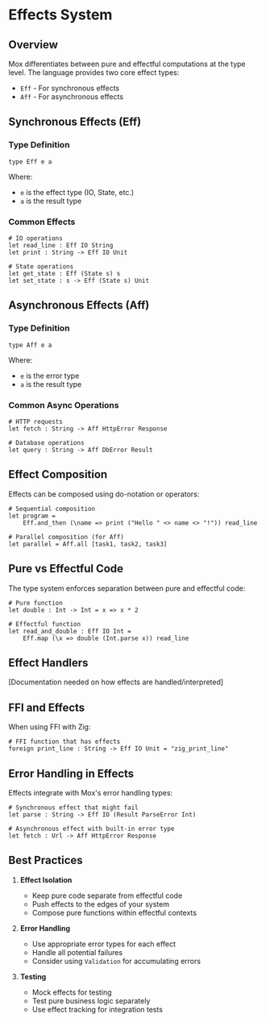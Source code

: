 # Effects System

## Overview

Mox differentiates between pure and effectful computations at the type level. The language provides two core effect types:
- `Eff` - For synchronous effects
- `Aff` - For asynchronous effects

## Synchronous Effects (Eff)

### Type Definition

```mox
type Eff e a
```

Where:
- `e` is the effect type (IO, State, etc.)
- `a` is the result type

### Common Effects

```mox
# IO operations
let read_line : Eff IO String
let print : String -> Eff IO Unit

# State operations
let get_state : Eff (State s) s
let set_state : s -> Eff (State s) Unit
```

## Asynchronous Effects (Aff)

### Type Definition

```mox
type Aff e a
```

Where:
- `e` is the error type
- `a` is the result type

### Common Async Operations

```mox
# HTTP requests
let fetch : String -> Aff HttpError Response

# Database operations
let query : String -> Aff DbError Result
```

## Effect Composition

Effects can be composed using do-notation or operators:

```mox
# Sequential composition
let program = 
    Eff.and_then (\name => print ("Hello " <> name <> "!")) read_line
    
# Parallel composition (for Aff)
let parallel = Aff.all [task1, task2, task3]
```

## Pure vs Effectful Code

The type system enforces separation between pure and effectful code:

```mox
# Pure function
let double : Int -> Int = x => x * 2

# Effectful function
let read_and_double : Eff IO Int =
    Eff.map (\x => double (Int.parse x)) read_line 
```

## Effect Handlers

[Documentation needed on how effects are handled/interpreted]

## FFI and Effects

When using FFI with Zig:
```mox
# FFI function that has effects
foreign print_line : String -> Eff IO Unit = "zig_print_line"
```

## Error Handling in Effects

Effects integrate with Mox's error handling types:

```mox
# Synchronous effect that might fail
let parse : String -> Eff IO (Result ParseError Int)

# Asynchronous effect with built-in error type
let fetch : Url -> Aff HttpError Response
```

## Best Practices

1. **Effect Isolation**
   - Keep pure code separate from effectful code
   - Push effects to the edges of your system
   - Compose pure functions within effectful contexts

2. **Error Handling**
   - Use appropriate error types for each effect
   - Handle all potential failures
   - Consider using `Validation` for accumulating errors

3. **Testing**
   - Mock effects for testing
   - Test pure business logic separately
   - Use effect tracking for integration tests
